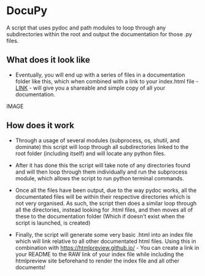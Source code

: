 # DocuPy
A script that uses pydoc and path modules to loop through any subdirectories within the root and output the documentation for those .py files.

## What does it look like
* Eventually, you will end up with a series of files in a documentation folder like this, which when combined with a link to your index.html file - [LINK](https://htmlpreview.github.io/) - will give you a shareable and simple copy of all your documentation.

IMAGE

## How does it work
* Through a usage of several modules (subprocess, os, shutil, and dominate) this script will loop through all subdirectories linked to the root folder (including itself) and will locate any python files. 

* After it has done this the script will take note of any directories found and will then loop through them individually and run the subprocess module, which allows the script to run python terminal commands.

* Once all the files have been output, due to the way pydoc works, all the documentated files will be within their respective directories which is not very organised. As such, the script then does a similar loop through all the directories, instead looking for .html files, and then moves all of these to the documentation folder (Which if doesn't exist when the script is launched, is created)

* Finally, the script will generate some very basic .html into an index file which will link relative to all other documentated html files. Using this in combination with https://htmlpreview.github.io/ - You can create a link in your README to the RAW link of your index file while including the htmlpreview site beforehand to render the index file and all other documents!
